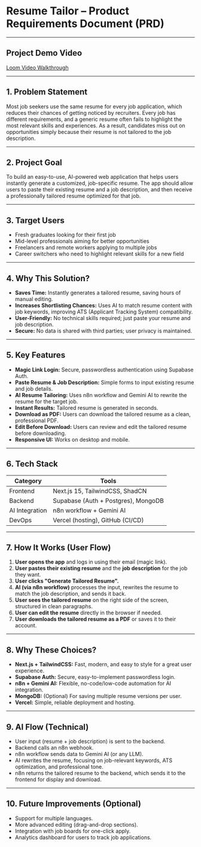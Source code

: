 # Resume Tailor – Product Requirements Document (PRD)

---

## Project Demo Video
[Loom Video Walkthrough](https://www.loom.com/share/abf6d565ac7043e8a518c684230faef2)

---

## 1. Problem Statement

Most job seekers use the same resume for every job application, which reduces their chances of getting noticed by recruiters. Every job has different requirements, and a generic resume often fails to highlight the most relevant skills and experiences. As a result, candidates miss out on opportunities simply because their resume is not tailored to the job description.

---

## 2. Project Goal

To build an easy-to-use, AI-powered web application that helps users instantly generate a customized, job-specific resume. The app should allow users to paste their existing resume and a job description, and then receive a professionally tailored resume optimized for that job.

---

## 3. Target Users

- Fresh graduates looking for their first job
- Mid-level professionals aiming for better opportunities
- Freelancers and remote workers applying to multiple jobs
- Career switchers who need to highlight relevant skills for a new field

---

## 4. Why This Solution?

- **Saves Time:** Instantly generates a tailored resume, saving hours of manual editing.
- **Increases Shortlisting Chances:** Uses AI to match resume content with job keywords, improving ATS (Applicant Tracking System) compatibility.
- **User-Friendly:** No technical skills required; just paste your resume and job description.
- **Secure:** No data is shared with third parties; user privacy is maintained.

---

## 5. Key Features

- **Magic Link Login:** Secure, passwordless authentication using Supabase Auth.
- **Paste Resume & Job Description:** Simple forms to input existing resume and job details.
- **AI Resume Tailoring:** Uses n8n workflow and Gemini AI to rewrite the resume for the target job.
- **Instant Results:** Tailored resume is generated in seconds.
- **Download as PDF:** Users can download the tailored resume as a clean, professional PDF.
- **Edit Before Download:** Users can review and edit the tailored resume before downloading.
- **Responsive UI:** Works on desktop and mobile.

---

## 6. Tech Stack

| Category       | Tools                                 |
|----------------|--------------------------------------|
| Frontend       | Next.js 15, TailwindCSS, ShadCN       |
| Backend        | Supabase (Auth + Postgres), MongoDB   |
| AI Integration | n8n workflow + Gemini AI              |
| DevOps         | Vercel (hosting), GitHub (CI/CD)      |

---

## 7. How It Works (User Flow)

1. **User opens the app** and logs in using their email (magic link).
2. **User pastes their existing resume** and the **job description** for the job they want.
3. **User clicks "Generate Tailored Resume".**
4. **AI (via n8n workflow)** processes the input, rewrites the resume to match the job description, and sends it back.
5. **User sees the tailored resume** on the right side of the screen, structured in clean paragraphs.
6. **User can edit the resume** directly in the browser if needed.
7. **User downloads the tailored resume as a PDF** or saves it to their account.

---

## 8. Why These Choices?

- **Next.js + TailwindCSS:** Fast, modern, and easy to style for a great user experience.
- **Supabase Auth:** Secure, easy-to-implement passwordless login.
- **n8n + Gemini AI:** Flexible, no-code/low-code automation for AI integration.
- **MongoDB:** (Optional) For saving multiple resume versions per user.
- **Vercel:** Simple, reliable deployment and hosting.

---

## 9. AI Flow (Technical)

- User input (resume + job description) is sent to the backend.
- Backend calls an n8n webhook.
- n8n workflow sends data to Gemini AI (or any LLM).
- AI rewrites the resume, focusing on job-relevant keywords, ATS optimization, and professional tone.
- n8n returns the tailored resume to the backend, which sends it to the frontend for display and download.

---

## 10. Future Improvements (Optional)

- Support for multiple languages.
- More advanced editing (drag-and-drop sections).
- Integration with job boards for one-click apply.
- Analytics dashboard for users to track job applications.



